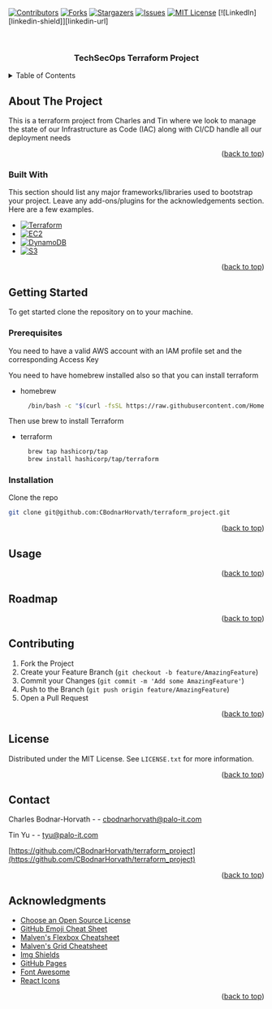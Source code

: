 <!-- Improved compatibility of back to top link: See: https://github.com/othneildrew/Best-README-Template/pull/73 -->
<a name="readme-top"></a>

[![Contributors][contributors-shield]][contributors-url]
[![Forks][forks-shield]][forks-url]
[![Stargazers][stars-shield]][stars-url]
[![Issues][issues-shield]][issues-url]
[![MIT License][license-shield]][license-url]
[![LinkedIn][linkedin-shield]][linkedin-url]



<!-- PROJECT LOGO -->
<br />
<div align="center">
  <!-- <a href="https://github.com/CBodnarHorvath/terraform_project">
    <img src="images/logo.png" alt="Logo" width="80" height="80">
  </a> -->

  <h3 align="center">TechSecOps Terraform Project</h3>

</div>



<!-- TABLE OF CONTENTS -->
<details>
  <summary>Table of Contents</summary>
  <ol>
    <li>
      <a href="#about-the-project">About The Project</a>
      <ul>
        <li><a href="#built-with">Built With</a></li>
      </ul>
    </li>
    <li>
      <a href="#getting-started">Getting Started</a>
      <ul>
        <li><a href="#prerequisites">Prerequisites</a></li>
        <li><a href="#installation">Installation</a></li>
      </ul>
    </li>
    <li><a href="#usage">Usage</a></li>
    <li><a href="#roadmap">Roadmap</a></li>
    <li><a href="#contributing">Contributing</a></li>
    <li><a href="#license">License</a></li>
    <li><a href="#contact">Contact</a></li>
    <li><a href="#acknowledgments">Acknowledgments</a></li>
  </ol>
</details>



<!-- ABOUT THE PROJECT -->
## About The Project

This is a terraform project from Charles and Tin where we look to manage the state of our Infrastructure as Code (IAC) along with CI/CD handle all our deployment needs

<p align="right">(<a href="#readme-top">back to top</a>)</p>



### Built With

This section should list any major frameworks/libraries used to bootstrap your project. Leave any add-ons/plugins for the acknowledgements section. Here are a few examples.

* [![Terraform][Terraform-shield]][Terraform-url]
* [![EC2][Ec2-shield]][Ec2-url]
* [![DynamoDB][Dynamo-DB-shield]][Dynamo-Db-url]
* [![S3][S3-shield]][S3-url]

<p align="right">(<a href="#readme-top">back to top</a>)</p>



<!-- GETTING STARTED -->
## Getting Started

To get started clone the repository on to your machine.

### Prerequisites

You need to have a valid AWS account with an IAM profile set and the corresponding Access Key

You need to have homebrew installed also so that you can install terraform

* homebrew
  ```sh
    /bin/bash -c "$(curl -fsSL https://raw.githubusercontent.com/Homebrew/install/HEAD/install.sh)"
  ```

Then use brew to install Terraform

* terraform
  ```sh
    brew tap hashicorp/tap
    brew install hashicorp/tap/terraform
  ```

### Installation

Clone the repo
   ```sh
   git clone git@github.com:CBodnarHorvath/terraform_project.git
   ```

<p align="right">(<a href="#readme-top">back to top</a>)</p>



<!-- USAGE EXAMPLES -->
## Usage

<p align="right">(<a href="#readme-top">back to top</a>)</p>



<!-- ROADMAP -->
## Roadmap

<p align="right">(<a href="#readme-top">back to top</a>)</p>



<!-- CONTRIBUTING -->
## Contributing


1. Fork the Project
2. Create your Feature Branch (`git checkout -b feature/AmazingFeature`)
3. Commit your Changes (`git commit -m 'Add some AmazingFeature'`)
4. Push to the Branch (`git push origin feature/AmazingFeature`)
5. Open a Pull Request

<p align="right">(<a href="#readme-top">back to top</a>)</p>



<!-- LICENSE -->
## License

Distributed under the MIT License. See `LICENSE.txt` for more information.

<p align="right">(<a href="#readme-top">back to top</a>)</p>



<!-- CONTACT -->
## Contact

Charles Bodnar-Horvath - - cbodnarhorvath@palo-it.com

Tin Yu                 - - tyu@palo-it.com

[https://github.com/CBodnarHorvath/terraform_project](https://github.com/CBodnarHorvath/terraform_project)

<p align="right">(<a href="#readme-top">back to top</a>)</p>



<!-- ACKNOWLEDGMENTS -->
## Acknowledgments

* [Choose an Open Source License](https://choosealicense.com)
* [GitHub Emoji Cheat Sheet](https://www.webpagefx.com/tools/emoji-cheat-sheet)
* [Malven's Flexbox Cheatsheet](https://flexbox.malven.co/)
* [Malven's Grid Cheatsheet](https://grid.malven.co/)
* [Img Shields](https://shields.io)
* [GitHub Pages](https://pages.github.com)
* [Font Awesome](https://fontawesome.com)
* [React Icons](https://react-icons.github.io/react-icons/search)

<p align="right">(<a href="#readme-top">back to top</a>)</p>



<!-- MARKDOWN LINKS & IMAGES -->
<!-- https://www.markdownguide.org/basic-syntax/#reference-style-links -->
[contributors-shield]: https://img.shields.io/github/contributors/CbodnarHorvath/terraform_project.svg?style=for-the-badge
[contributors-url]: https://github.com/CBodnarHorvath/terraform_project/graphs/contributors
[forks-shield]: https://img.shields.io/github/forks/CbodnarHorvath/terraform_project.svg?style=for-the-badge
[forks-url]: https://github.com/CbodnarHorvath/terraform_project.svg/network/members
[stars-shield]: https://img.shields.io/github/stars/CbodnarHorvath/terraform_project.svg?style=for-the-badge
[stars-url]: https://github.com/CBodnarHorvath/terraform_project/stargazers
[issues-shield]: https://img.shields.io/github/issues/CbodnarHorvath/terraform_project.svg?style=for-the-badge
[issues-url]: https://github.com/CBodnarHorvath/terraform_project/issues
[license-shield]: https://img.shields.io/github/license/CbodnarHorvath/terraform_project.svg?style=for-the-badge
[license-url]: https://github.com/othneildrew/Best-README-Template/blob/master/LICENSE.txt
[product-screenshot]: images/screenshot.png
[Next.js]: https://img.shields.io/badge/next.js-000000?style=for-the-badge&logo=nextdotjs&logoColor=white
[Next-url]: https://nextjs.org/
[React.js]: https://img.shields.io/badge/React-20232A?style=for-the-badge&logo=react&logoColor=61DAFB
[React-url]: https://reactjs.org/
[Vue.js]: https://img.shields.io/badge/Vue.js-35495E?style=for-the-badge&logo=vuedotjs&logoColor=4FC08D
[Vue-url]: https://vuejs.org/
[Angular.io]: https://img.shields.io/badge/Angular-DD0031?style=for-the-badge&logo=angular&logoColor=white
[Angular-url]: https://angular.io/
[Svelte.dev]: https://img.shields.io/badge/Svelte-4A4A55?style=for-the-badge&logo=svelte&logoColor=FF3E00
[Svelte-url]: https://svelte.dev/
[Laravel.com]: https://img.shields.io/badge/Laravel-FF2D20?style=for-the-badge&logo=laravel&logoColor=white
[Laravel-url]: https://laravel.com
[Bootstrap.com]: https://img.shields.io/badge/Bootstrap-563D7C?style=for-the-badge&logo=bootstrap&logoColor=white
[Bootstrap-url]: https://getbootstrap.com
[JQuery.com]: https://img.shields.io/badge/jQuery-0769AD?style=for-the-badge&logo=jquery&logoColor=white
[JQuery-url]: https://jquery.com 
[Terraform-shield]: https://img.shields.io/badge/-Terraform-orange?style=for-the-badge&logo=Terraform
[Ec2-shield]: https://img.shields.io/badge/-EC2-green?style=for-the-badge&logo=AmazonEC2
[Dynamo-db-shield]: https://img.shields.io/badge/-DynamoDB-blue?style=for-the-badge&logo=AmazonDynamoDB
[S3-shield]: https://img.shields.io/badge/-S3-yellow?style=for-the-badge&logo=AmazonS3
[Terraform-url]: https://www.terraform.io/
[Ec2-url]: https://aws.amazon.com/ec2/
[Dynamo-Db-url]: https://aws.amazon.com/dynamodb/
[S3-url]: https://aws.amazon.com/s3/
